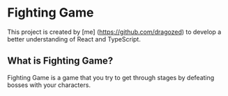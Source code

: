 # Fighting Game

This project is created by [me] (https://github.com/dragozed) to develop a better understanding of React and TypeScript.

## What is Fighting Game?

Fighting Game is a game that you try to get through stages by defeating bosses with your characters.
